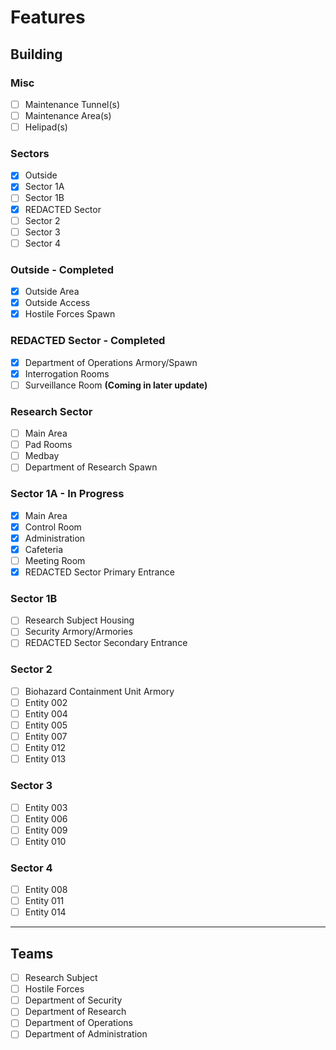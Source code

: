 # Features

## Building

### Misc
- [ ] Maintenance Tunnel(s)
- [ ] Maintenance Area(s)
- [ ] Helipad(s)

### Sectors
- [X] Outside
- [X] Sector 1A
- [ ] Sector 1B
- [X] REDACTED Sector
- [ ] Sector 2
- [ ] Sector 3
- [ ] Sector 4

### Outside - Completed
- [X] Outside Area
- [X] Outside Access
- [X] Hostile Forces Spawn

### REDACTED Sector - Completed
- [X] Department of Operations Armory/Spawn
- [X] Interrogation Rooms
- [ ] Surveillance Room **(Coming in later update)**

### Research Sector
- [ ] Main Area
- [ ] Pad Rooms
- [ ] Medbay
- [ ] Department of Research Spawn

### Sector 1A - In Progress
- [X] Main Area
- [X] Control Room
- [X] Administration
- [X] Cafeteria
- [ ] Meeting Room
- [X] REDACTED Sector Primary Entrance

### Sector 1B
- [ ] Research Subject Housing
- [ ] Security Armory/Armories
- [ ] REDACTED Sector Secondary Entrance

### Sector 2
- [ ] Biohazard Containment Unit Armory
- [ ] Entity 002
- [ ] Entity 004
- [ ] Entity 005
- [ ] Entity 007
- [ ] Entity 012
- [ ] Entity 013

### Sector 3
- [ ] Entity 003
- [ ] Entity 006
- [ ] Entity 009
- [ ] Entity 010

### Sector 4
- [ ] Entity 008
- [ ] Entity 011
- [ ] Entity 014

---

## Teams
- [ ] Research Subject
- [ ] Hostile Forces
- [ ] Department of Security
- [ ] Department of Research
- [ ] Department of Operations
- [ ] Department of Administration
